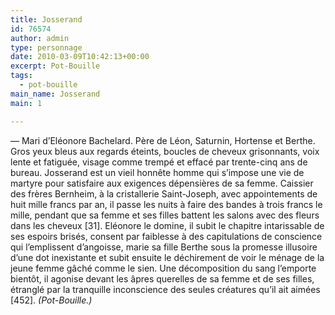 ```yaml
---
title: Josserand
id: 76574
author: admin
type: personnage
date: 2010-03-09T10:42:13+00:00
excerpt: Pot-Bouille
tags:
  - pot-bouille
main_name: Josserand
main: 1

---
```

— Mari d&rsquo;Eléonore Bachelard. Père de Léon, Saturnin, Hortense et Berthe. Gros yeux bleus aux regards éteints, boucles de cheveux grisonnants, voix lente et fatiguée, visage comme trempé et effacé par trente-cinq ans de bureau. Josserand est un vieil honnête homme qui s&rsquo;impose une vie de martyre pour satisfaire aux exigences dépensières de sa femme. Caissier des frères Bernheim, à la cristallerie Saint-Joseph, avec appointements de huit mille francs par an, il passe les nuits à faire des bandes à trois francs le mille, pendant que sa femme et ses filles battent les salons avec des fleurs dans les cheveux [31]. Eléonore le domine, il subit le chapitre intarissable de ses espoirs brisés, consent par faiblesse à des capitulations de conscience qui l&rsquo;emplissent d&rsquo;angoisse, marie sa fille Berthe sous la promesse illusoire d&rsquo;une dot inexistante et subit ensuite le déchirement de voir le ménage de la jeune femme gâché comme le sien. Une décomposition du sang l&rsquo;emporte bientôt, il agonise devant les âpres querelles de sa femme et de ses filles, étranglé par la tranquille inconscience des seules créatures qu&rsquo;il ait aimées [452]. _(Pot-Bouille.)_